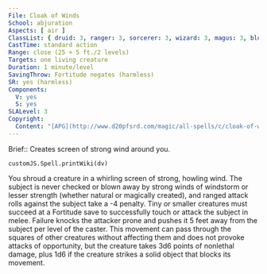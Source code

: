 ```yaml
---
File: Cloak of Winds
School: abjuration
Aspects: [ air ]
ClassList: { druid: 3, ranger: 3, sorcerer: 3, wizard: 3, magus: 3, bloodrager: 3, occultist: 3, spiritualist: 3 }
CastTime: standard action
Range: close (25 + 5 ft./2 levels)
Targets: one living creature
Duration: 1 minute/level
SavingThrow: Fortitude negates (harmless)
SR: yes (harmless)
Components:
  V: yes
  S: yes
SLALevel: 3
Copyright:
  Content: "[APG](http://www.d20pfsrd.com/magic/all-spells/c/cloak-of-winds)"
---
```

Brief:: Creates screen of strong wind around you.

```dataviewjs
customJS.Spell.printWiki(dv)
```

You shroud a creature in a whirling screen of strong, howling wind. The subject is never checked or blown away by strong winds of windstorm or lesser strength (whether natural or magically created), and ranged attack rolls against the subject take a -4 penalty. Tiny or smaller creatures must succeed at a Fortitude save to successfully touch or attack the subject in melee. Failure knocks the attacker prone and pushes it 5 feet away from the subject per level of the caster. This movement can pass through the squares of other creatures without affecting them and does not provoke attacks of opportunity, but the creature takes 3d6 points of nonlethal damage, plus 1d6 if the creature strikes a solid object that blocks its movement.
